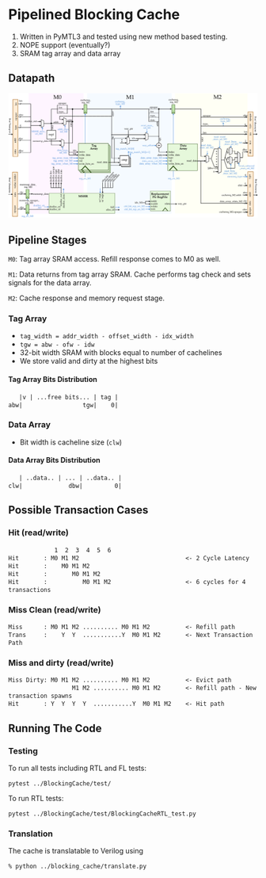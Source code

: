 # Pipelined Blocking Cache 
1. Written in PyMTL3 and tested using new method based testing.
2. NOPE support (eventually?)
3. SRAM tag array and data array 

## Datapath
![Pipelined Blocking Cache Datapath](/figures/pipelined_blocking_cache_compact2.svg)
## Pipeline Stages

`M0`: Tag array SRAM access. Refill response comes to M0 as well.

`M1`: Data returns from tag array SRAM. Cache performs tag check and sets signals for the data array.

`M2`: Cache response and memory request stage.   

### Tag Array
- `tag_width = addr_width - offset_width - idx_width`
- `tgw = abw - ofw - idw`
- 32-bit width SRAM with blocks equal to number of cachelines
- We store valid and dirty at the highest bits

#### Tag Array Bits Distribution
```
   |v | ...free bits... | tag |
abw|                 tgw|    0|
```

### Data Array
- Bit width is cacheline size (`clw`)

#### Data Array Bits Distribution
```
   | ..data.. | ... | ..data.. |
clw|             dbw|         0|
```

## Possible Transaction Cases

### Hit (read/write)
```
             1  2  3  4  5  6
Hit       : M0 M1 M2                              <- 2 Cycle Latency
Hit       :    M0 M1 M2                           
Hit       :       M0 M1 M2                         
Hit       :          M0 M1 M2                     <- 6 cycles for 4 transactions
```

### Miss Clean (read/write)
```
Miss      : M0 M1 M2 .......... M0 M1 M2          <- Refill path
Trans     :    Y  Y  ...........Y  M0 M1 M2       <- Next Transaction Path 
```
### Miss and dirty (read/write)
```
Miss Dirty: M0 M1 M2 .......... M0 M1 M2          <- Evict path
                  M1 M2 .......... M0 M1 M2       <- Refill path - New transaction spawns
Hit       : Y  Y  Y  Y  ...........Y  M0 M1 M2    <- Hit path
```

## Running The Code

### Testing

To run all tests including RTL and FL tests:

```
pytest ../BlockingCache/test/ 
```

To run RTL tests:

```
pytest ../BlockingCache/test/BlockingCacheRTL_test.py 
```

### Translation
The cache is translatable to Verilog using
```
% python ../blocking_cache/translate.py
```
